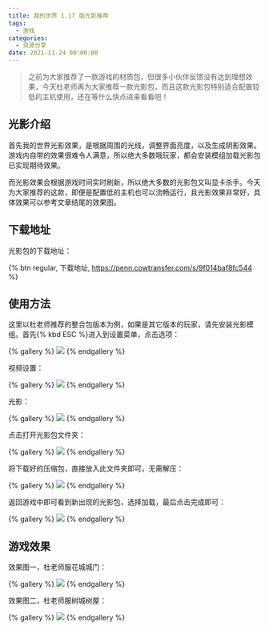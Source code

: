 ```yaml
---
title: 我的世界 1.17 版光影推荐
tags:
  - 游戏
categories:
  - 资源分享
date: 2021-11-24 00:00:00
---
```


> 之前为大家推荐了一款游戏的材质包，但很多小伙伴反馈没有达到理想效果，今天杜老师再为大家推荐一款光影包，而且这款光影包特别适合配置较低的主机使用，还在等什么快点进来看看吧！

<!-- more -->

## 光影介绍

首先我的世界光影效果，是根据周围的光线，调整界面亮度，以及生成阴影效果。游戏内自带的效果很难令人满意，所以绝大多数哦玩家，都会安装模组加载光影包已实现期待效果。

而光影效果会根据游戏时间实时刷新，所以绝大多数的光影包又叫显卡杀手。今天为大家推荐的这款，即便是配置低的主机也可以流畅运行，且光影效果非常好，具体效果可以参考文章结尾的效果图。

## 下载地址

光影包的下载地址：

{% btn regular, 下载地址, https://penn.cowtransfer.com/s/9f014baf8fc544 %}

## 使用方法

这里以杜老师推荐的整合包版本为例，如果是其它版本的玩家，请先安装光影模组。首先{% kbd ESC %}进入到设置菜单，点击选项：

{% gallery %}
![](https://cdn.dusays.com/2021/11/406-1.jpg)
{% endgallery %}

视频设置：

{% gallery %}
![](https://cdn.dusays.com/2021/11/406-2.jpg)
{% endgallery %}

光影：

{% gallery %}
![](https://cdn.dusays.com/2021/11/406-3.jpg)
{% endgallery %}

点击打开光影包文件夹：

{% gallery %}
![](https://cdn.dusays.com/2021/11/406-4.jpg)
{% endgallery %}

将下载好的压缩包，直接放入此文件夹即可，无需解压：

{% gallery %}
![](https://cdn.dusays.com/2021/11/406-5.jpg)
{% endgallery %}

返回游戏中即可看到新出现的光影包，选择加载，最后点击完成即可：

{% gallery %}
![](https://cdn.dusays.com/2021/11/406-6.jpg)
{% endgallery %}

## 游戏效果

效果图一，杜老师服花城城门：

{% gallery %}
![](https://cdn.dusays.com/2021/11/406-7.jpg)
{% endgallery %}

效果图二，杜老师服树城树屋：

{% gallery %}
![](https://cdn.dusays.com/2021/11/406-8.jpg)
{% endgallery %}
